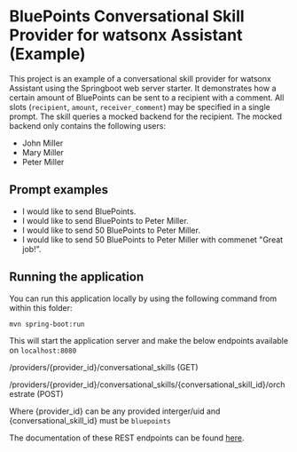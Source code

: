 # BluePoints Conversational Skill Provider for watsonx Assistant (Example)

This project is an example of a conversational skill provider for watsonx Assistant using the Springboot web server starter. It demonstrates how a certain amount of BluePoints can be sent to a recipient with a comment. All slots (`recipient`, `amount`, `receiver_comment`) may be specified in a single prompt. The skill queries a mocked backend for the recipient. The mocked backend only contains the following users:

- John Miller
- Mary Miller
- Peter Miller

## Prompt examples

- I would like to send BluePoints.
- I would like to send BluePoints to Peter Miller.
- I would like to send 50 BluePoints to Peter Miller.
- I would like to send 50 BluePoints to Peter Miller with commenet "Great job!".

## Running the application

You can run this application locally by using the following command from within this folder:

```shell script
mvn spring-boot:run
```

This will start the application server and make the below endpoints available on `localhost:8080`

/providers/{provider_id}/conversational_skills (GET)

/providers/{provider_id}/conversational_skills/{conversational_skill_id}/orchestrate (POST)

Where {provider_id} can be any provided interger/uid and {conversational_skill_id} must be `bluepoints`

The documentation of these REST endpoints can be found [here](https://github.com/watson-developer-cloud/assistant-toolkit/blob/master/conversational-skills/procode-endpoints.md).

